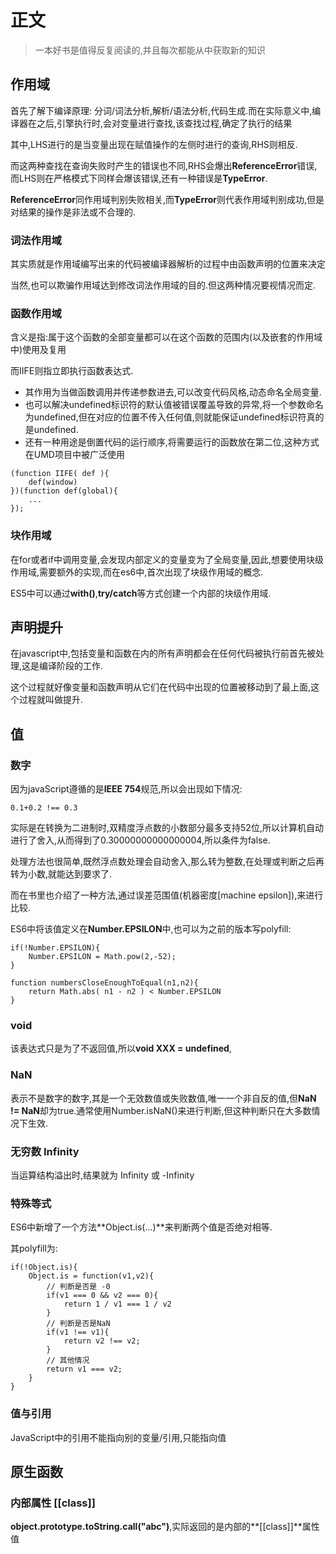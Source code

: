 # 正文

> 一本好书是值得反复阅读的,并且每次都能从中获取新的知识

## 作用域

首先了解下编译原理: 分词/词法分析,解析/语法分析,代码生成.而在实际意义中,编译器在之后,引擎执行时,会对变量进行查找,该查找过程,确定了执行的结果

其中,LHS进行的是当变量出现在赋值操作的左侧时进行的查询,RHS则相反.

而这两种查找在查询失败时产生的错误也不同,RHS会爆出**ReferenceError**错误,而LHS则在严格模式下同样会爆该错误,还有一种错误是**TypeError**.

**ReferenceError**同作用域判别失败相关,而**TypeError**则代表作用域判别成功,但是对结果的操作是非法或不合理的.

### 词法作用域

其实质就是作用域编写出来的代码被编译器解析的过程中由函数声明的位置来决定

当然,也可以欺骗作用域达到修改词法作用域的目的.但这两种情况要视情况而定.

### 函数作用域

含义是指:属于这个函数的全部变量都可以在这个函数的范围内(以及嵌套的作用域中)使用及复用

而IIFE则指立即执行函数表达式.

* 其作用为当做函数调用并传递参数进去,可以改变代码风格,动态命名全局变量.
* 也可以解决undefined标识符的默认值被错误覆盖导致的异常,将一个参数命名为undefined,但在对应的位置不传入任何值,则就能保证undefined标识符真的是undefined.
* 还有一种用途是倒置代码的运行顺序,将需要运行的函数放在第二位,这种方式在UMD项目中被广泛使用

```
(function IIFE( def ){
    def(window)
})(function def(global){
    ...
});
```

### 块作用域

在for或者if中调用变量,会发现内部定义的变量变为了全局变量,因此,想要使用块级作用域,需要额外的实现,而在es6中,首次出现了块级作用域的概念.

ES5中可以通过**with()**,**try/catch**等方式创建一个内部的块级作用域.

## 声明提升

在javascript中,包括变量和函数在内的所有声明都会在任何代码被执行前首先被处理,这是编译阶段的工作.

这个过程就好像变量和函数声明从它们在代码中出现的位置被移动到了最上面,这个过程就叫做提升.

## 值

### 数字

因为javaScript遵循的是**IEEE 754**规范,所以会出现如下情况:

```数字
0.1+0.2 !== 0.3
```

实际是在转换为二进制时,双精度浮点数的小数部分最多支持52位,所以计算机自动进行了舍入,从而得到了0.30000000000000004,所以条件为false.

处理方法也很简单,既然浮点数处理会自动舍入,那么转为整数,在处理或判断之后再转为小数,就能达到要求了.

而在书里也介绍了一种方法,通过误差范围值(机器密度[machine epsilon]),来进行比较.

ES6中将该值定义在**Number.EPSILON**中,也可以为之前的版本写polyfill:

```polyfill
if(!Number.EPSILON){
    Number.EPSILON = Math.pow(2,-52);
}

function numbersCloseEnoughToEqual(n1,n2){
    return Math.abs( n1 - n2 ) < Number.EPSILON
}
```

### void

该表达式只是为了不返回值,所以**void XXX = undefined**,

### NaN

表示不是数字的数字,其是一个无效数值或失败数值,唯一一个非自反的值,但**NaN != NaN**却为true.通常使用Number.isNaN()来进行判断,但这种判断只在大多数情况下生效.

### 无穷数 Infinity

当运算结构溢出时,结果就为 Infinity 或 -Infinity

### 特殊等式

ES6中新增了一个方法**Object.is(...)**来判断两个值是否绝对相等.

其polyfill为:

```polyfill
if(!Object.is){
    Object.is = function(v1,v2){
        // 判断是否是 -0
        if(v1 === 0 && v2 === 0){
            return 1 / v1 === 1 / v2
        }
        // 判断是否是NaN
        if(v1 !== v1){
            return v2 !== v2;
        }
        // 其他情况
        return v1 === v2;
    }
}
```

### 值与引用

JavaScript中的引用不能指向别的变量/引用,只能指向值

## 原生函数

### 内部属性 [[class]]

**object.prototype.toString.call("abc")**,实际返回的是内部的**[[class]]**属性值